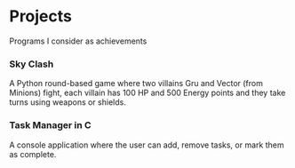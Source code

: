 # Projects
Programs I consider as achievements

### Sky Clash
A Python round-based game where two villains Gru and Vector (from Minions) fight, each villain has 100 HP and 500 Energy points and they take turns using weapons or shields.

### Task Manager in C
A console application where the user can add, remove tasks, or mark them as complete.
